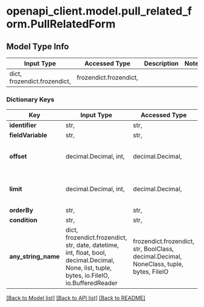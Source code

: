 # openapi_client.model.pull_related_form.PullRelatedForm

## Model Type Info
Input Type | Accessed Type | Description | Notes
------------ | ------------- | ------------- | -------------
dict, frozendict.frozendict,  | frozendict.frozendict,  |  | 

### Dictionary Keys
Key | Input Type | Accessed Type | Description | Notes
------------ | ------------- | ------------- | ------------- | -------------
**identifier** | str,  | str,  |  | 
**fieldVariable** | str,  | str,  |  | 
**offset** | decimal.Decimal, int,  | decimal.Decimal,  |  | value must be a 32 bit integer
**limit** | decimal.Decimal, int,  | decimal.Decimal,  |  | value must be a 32 bit integer
**orderBy** | str,  | str,  |  | 
**condition** | str,  | str,  |  | [optional] 
**any_string_name** | dict, frozendict.frozendict, str, date, datetime, int, float, bool, decimal.Decimal, None, list, tuple, bytes, io.FileIO, io.BufferedReader | frozendict.frozendict, str, BoolClass, decimal.Decimal, NoneClass, tuple, bytes, FileIO | any string name can be used but the value must be the correct type | [optional]

[[Back to Model list]](../../README.md#documentation-for-models) [[Back to API list]](../../README.md#documentation-for-api-endpoints) [[Back to README]](../../README.md)

